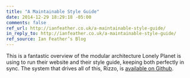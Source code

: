 ```yaml
---
title: "A Maintainable Style Guide"
date: 2014-12-29 18:29:18 -05:00
comments: false
ref_url: http://ianfeather.co.uk/a-maintainable-style-guide/
in_reply_to: http://ianfeather.co.uk/a-maintainable-style-guide/
ref_source: Ian Feather’s Blog
---
```


This is a fantastic overview of the modular architecture Lonely Planet is using to run their website and their style guide, keeping both perfectly in sync. The system that drives all of this, Rizzo, is [available on Github](https://github.com/lonelyplanet/rizzo).